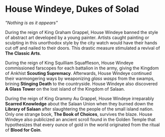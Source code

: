 # House Windeye, Dukes of Solad

_"Nothing is as it appears"_

During the reign of King Graham Grappel, House Windeye banned the style of abstract art developed by a young painter. Artists caught painting or sculpting in this unorthodox style by the city watch would have their hands cut off and nailed to their doors. This drastic measure stimulated a revival of **The Classic Arts**.

During the reign of King Squilliam Squaffleson, House Windeye commissioned farscopes for each battalion in the army, giving the Kingdom of Ankhist **Scouting Supremacy**. Afterwards, House Windeye continued their warmongering ways by weaponizing _glass wasps_ from the swamps, brining **Stinging Death** to the countryside. House Windeye also discovered **A Glass Tower** on the lost island of the Kingdom of Salaan.

During the reign of King Grammy Au Grappel, House Windeye irreparably **Scarred Knowledge** about the Salaan Union when they burned down the **Library of Salaan** after slaughtering the people of the small island nation. Only one strange book, **The Book of Choices**, survives the blaze. House Windeye also publicized an ancient scroll found in the Golden Temple that hypothesizes that every ounce of gold in the world originated from the ritual of **Blood for Coin**.

